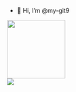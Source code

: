 - 👋 Hi, I’m @my-git9


<div align="left"> <img height="137px" src="https://github-readme-stats.vercel.app/api?username=sun0225SUN&hide_title=true&hide_border=true&show_icons=trueline_height=21&text_color=000&icon_color=000&bg_color=0,ea6161,ffc64d,fffc4d,52fa5a&theme=graywhite" />  </div>
<div align="float"> <img src="https://github-profile-trophy.vercel.app/?username=sun0225SUN" /> </div>
